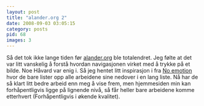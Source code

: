 ```yaml
---
layout: post
title: "alander.org 2"
date: 2008-09-03 03:05:15
category: posts
pid: 68
images: 3
---
```

Så det tok ikke lange tiden før [alander.org][1] ble totalendret. Jeg følte at det var litt vanskelig å forstå hvordan navigasjonen virket med å trykke på et bilde. Noe Håvard var enig i. Så jeg hentet litt inspirasjon i fra [No emotion][2] hvor de bare lister opp alle arbeidene sine nedover i en lang liste. Nå har de så klart litt bedre arbeid enn meg å vise frem, men hjemmesiden min kan forhåpentligvis ligge på lignende nivå, så får heller bare arbeidene komme etterhvert (Forhåpentligvis i økende kvalitet).

 [1]: http://alander.org
 [2]: http://noemotion.net/